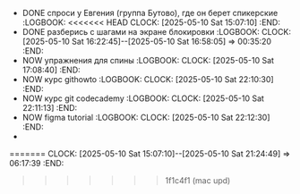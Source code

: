 - DONE спроси у Евгения (группа Бутово), где он берет спикерские
  :LOGBOOK:
<<<<<<< HEAD
  CLOCK: [2025-05-10 Sat 15:07:10]
  :END:
- DONE разберись с шагами на экране блокировки 
  :LOGBOOK:
  CLOCK: [2025-05-10 Sat 16:22:45]--[2025-05-10 Sat 16:58:05] =>  00:35:20
  :END:
- NOW упражнения для спины 
  :LOGBOOK:
  CLOCK: [2025-05-10 Sat 17:08:40]
  :END:
- NOW курс  githowto 
  :LOGBOOK:
  CLOCK: [2025-05-10 Sat 22:10:30]
  :END:
- NOW курс git codecademy 
  :LOGBOOK:
  CLOCK: [2025-05-10 Sat 22:11:13]
  :END:
- NOW figma tutorial 
  :LOGBOOK:
  CLOCK: [2025-05-10 Sat 22:12:30]
  :END:
-
=======
  CLOCK: [2025-05-10 Sat 15:07:10]--[2025-05-10 Sat 21:24:49] =>  06:17:39
  :END:
>>>>>>> 1f1c4f1 (mac upd)
